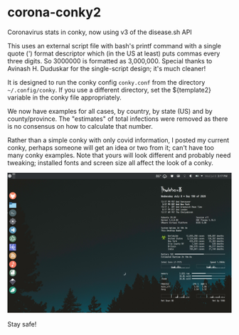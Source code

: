 # corona-conky2
Coronavirus stats in conky, now using v3 of the disease.sh API

This uses an external script file with bash's printf command with a single quote (') format descriptor which (in the US at least) puts commas every three digits. So 3000000 is formatted as 3,000,000. Special thanks to Avinash H. Duduskar for the single-script design; it's much cleaner!

It is designed to run the conky config `conky.conf` from the directory `~/.config/conky`. If you use a different directory, set the ${template2} variable in the conky file appropriately.

We now have examples for all cases, by country, by state (US) and by county/province. The "estimates" of total infections were removed as there is no consensus on how to calculate that number.

Rather than a simple conky with only covid information, I posted my current conky, perhaps someone will get an idea or two from it; can't have too many conky examples. Note that yours will look different and probably need tweaking; installed fonts and screen size all affect the look of a conky.

![](screenshot.png)

Stay safe!


